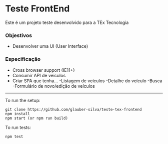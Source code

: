 # Teste FrontEnd #

Este é um projeto teste desenvolvido para a TEx Tecnologia

### Objestivos ###

- Desenvolver uma UI (User Interface)

### Especificação ###

* Cross browser support (IE11+)
* Consumir API de veiculos
* Criar SPA que tenha...
 -Listagem de veículos
 -Detalhe do veículo
 -Busca
 -Formulário de novo/edição de veículos

***
To run the setup:
```
git clone https://github.com/glauber-silva/teste-tex-frontend
npm install
npm start (or npm run build)
```

To run tests:
```
npm test
```